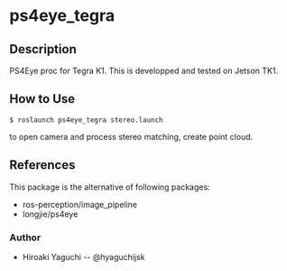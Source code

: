 # ps4eye_tegra

## Description

PS4Eye proc for Tegra K1.
This is developped and tested on Jetson TK1.

## How to Use

```
$ roslaunch ps4eye_tegra stereo.launch
```

to open camera and process stereo matching, create point cloud.

## References

This package is the alternative of following packages:

- ros-perception/image_pipeline
- longjie/ps4eye

### Author

- Hiroaki Yaguchi
-- @hyaguchijsk
